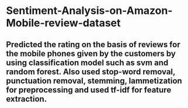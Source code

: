 # Sentiment-Analysis-on-Amazon-Mobile-review-dataset
## Predicted the rating on the basis of reviews for the mobile phones given by the customers by using classification model such as svm and random forest. Also used stop-word removal, punctuation removal, stemming, lammetization for preprocessing and used tf-idf for feature extraction.
